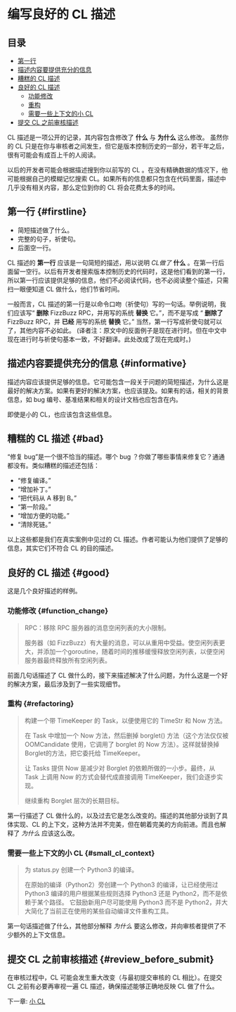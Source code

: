 # 编写良好的 CL 描述

## 目录
*   [第一行](#firstline)
*   [描述内容要提供充分的信息](#informative)
*   [糟糕的 CL 描述](#bad)
*   [良好的 CL 描述](#good)
    * [功能修改](#function_change)
    * [重构](#refactoring)
    * [需要一些上下文的小 CL](#small_cl_context)
*   [提交 CL 之前审核描述](#review_before_submit)

CL 描述是一项公开的记录，其内容包含修改了 **什么** 与 **为什么** 这么修改。 虽然你的 CL 只是在你与审核者之间发生，但它是版本控制历史的一部分，若干年之后，很有可能会有成百上千的人阅读。

以后的开发者可能会根据描述搜到你以前写的 CL 。在没有精确数据的情况下，他可能根据自己的模糊记忆搜索 CL。如果所有的信息都只包含在代码里面，描述中几乎没有相关内容，那么定位到你的 CL 将会花费太多的时间。

## 第一行 {#firstline}

*   简短描述做了什么。
*   完整的句子，祈使句。
*   后面空一行。

CL 描述的 **第一行** 应该是一句简短的描述，用以说明 *CL做了* **什么** 。在第一行后面留一空行。以后有开发者搜索版本控制历史的代码时，这是他们看到的第一行，所以第一行应该提供足够的信息，他们不必阅读代码，也不必阅读整个描述，只需扫一眼便知道 CL 做什么，他们节省时间。

一般而言，CL 描述的第一行是以命令口吻（祈使句）写的一句话。举例说明，我们应该写“ **删除** FizzBuzz RPC，并用写的系统 **替换** 它。”，而不是写成 “ **删除了** FizzBuzz RPC，并 **已经** 用写的系统 **替换** 它。”  当然，第一行写成祈使句就可以了，其他内容不必如此。
(译者注：原文中的反面例子是现在进行时。但在中文中现在进行时与祈使句基本一致，不好翻译。此处改成了现在完成时。)

## 描述内容要提供充分的信息 {#informative}

描述内容应该提供足够的信息。它可能包含一段关于问题的简短描述，为什么这是最好的解决方案。如果有更好的解决方案，也应该提及。如果有的话，相关的背景信息，如 bug 编号、基准结果和相关的设计文档也应包含在内。

即使是小的 CL，也应该包含这些信息。

## 糟糕的 CL 描述 {#bad}

“修复 bug”是一个很不恰当的描述。哪个 bug ？你做了哪些事情来修复它？通通都没有。类似糟糕的描述还包括：

-   “修复编译。”
-   “增加补丁。”
-   “把代码从 A 移到 B。”
-   “第一阶段。”
-   “增加方便的功能。”
-   “清除死链。”

以上这些都是我们在真实案例中见过的 CL 描述。作者可能认为他们提供了足够的信息，其实它们不符合 CL 的目的描述。

## 良好的 CL 描述 {#good}

这是几个良好描述的样例。

### 功能修改 {#function_change}

> RPC：移除 RPC 服务器的消息空闲列表的大小限制。
> 
> 服务器（如 FizzBuzz）有大量的消息，可以从重用中受益。使空闲列表更大，并添加一个goroutine，随着时间的推移缓慢释放空闲列表，以便空闲
> 服务器最终释放所有空闲列表。

前面几句话描述了 CL 做什么的，接下来描述解决了什么问题，为什么这是一个好的解决方案，最后涉及到了一些实现细节。

### 重构 {#refactoring}

> 构建一个带 TimeKeeper 的 Task，以便使用它的 TimeStr 和 Now 方法。
>
> 在 Task 中增加一个 Now 方法，然后删掉 borglet() 方法（这个方法仅仅被 OOMCandidate 使用，它调用了 borglet 的 Now 方法）。这样就替换掉
> Borglet的方法，把它委托给 TimeKeeper。
>
> 让 Tasks 提供 Now 是减少对 Borglet 的依赖所做的一小步。最终，从 Task 上调用 Now 的方式会替代成直接调用 TimeKeeper，我们会逐步实现。
>
> 继续重构 Borglet 层次的长期目标。

第一行描述了 CL 做什么的，以及过去它是怎么改变的。描述的其他部分谈到了具体实现、CL 的上下文，这种方法并不完美，但在朝着完美的方向前进。而且也解释了 *为什么* 应该这么改。

### 需要一些上下文的小 CL {#small_cl_context}

> 为 status.py 创建一个 Python3 的编译。
>
> 在原始的编译（Python2）旁创建一个 Python3 的编译，让已经使用过 Python3 编译的用户根据某些规则选择 Python3 还是 Python2，而不是依赖于某个路径。 它鼓励新用户尽可能使用 Python3 而不是 Python2，并大大简化了当前正在使用的某些自动编译文件重构工具。
>
>

第一句话描述做了什么，其他部分解释 *为什么* 要这么修改，并向审核者提供了不少额外的上下文信息。

## 提交 CL 之前审核描述 {#review_before_submit}

在审核过程中，CL 可能会发生重大改变（与最初提交审核的 CL 相比）。在提交 CL 之前有必要再审视一遍 CL 描述，确保描述能够正确地反映 CL 做了什么。

下一章: [小 CL](small-cls.md)
